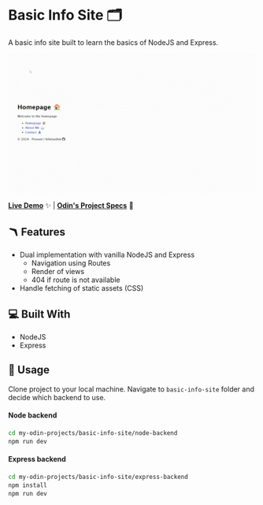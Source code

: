 # Basic Info Site 🗂️

A basic info site built to learn the basics of NodeJS and Express.

![GIF Recording of Basic Info Site](basic-info-site.gif)

[**Live Demo**](#) ✨ |
[**Odin's Project Specs**](https://www.theodinproject.com/lessons/nodejs-basic-informational-site) 📝

## 🪃 Features

- Dual implementation with vanilla NodeJS and Express
  - Navigation using Routes
  - Render of views
  - 404 if route is not available
- Handle fetching of static assets (CSS)

## 💻 Built With

- NodeJS
- Express

## 🚨 Usage

Clone project to your local machine. Navigate to `basic-info-site` folder and decide which backend to use.

#### Node backend

```bash
cd my-odin-projects/basic-info-site/node-backend
npm run dev
```

#### Express backend

```bash
cd my-odin-projects/basic-info-site/express-backend
npm install
npm run dev
```
